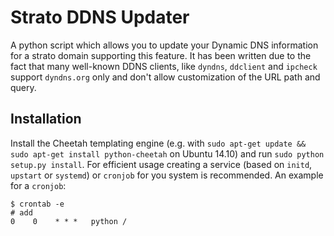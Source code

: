 # Strato DDNS Updater
A python script which allows you to update your Dynamic DNS information for a strato domain supporting this feature. It has been written due to the fact that many well-known DDNS clients, like `dyndns`, `ddclient` and `ipcheck` support `dyndns.org` only and don't allow customization of the URL path and query.

## Installation
Install the Cheetah templating engine (e.g. with `sudo apt-get update && sudo apt-get install python-cheetah` on Ubuntu 14.10) and run `sudo python setup.py install`. For efficient usage creating a service (based on `initd`, `upstart` or `systemd`) or `cronjob` for you system is recommended. An example for a `cronjob`:

    $ crontab -e
    # add
    0    0    * * *   python /
